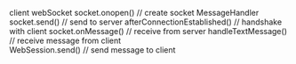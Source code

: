 

 client                                                                     webSocket
  socket.onopen() //  create socket                                             MessageHandler
  socket.send()   //  send to server                                            afterConnectionEstablished() // handshake with client 
  socket.onMessage() // receive from server                                     handleTextMessage()            // receive message from client                
                                                                                WebSession.send()              // send message to client